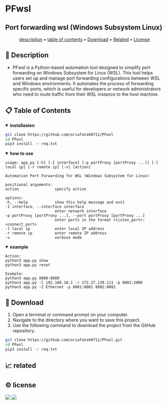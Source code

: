 # PFwsl
## Port forwarding wsl (Windows Subsystem Linux)

<p align="center">
  <a href="#description">description</a> •
  <a href="#table-of-contents">table of contents</a> •
  <a href="#download">Download</a> •
  <a href="#related">Related</a> •
  <a href="#license">License</a>
</p>

<p id="description"></p>

## 🚀 Description
- PFwsl is a Python-based automation tool designed to simplify port forwarding on Windows Subsystem for Linux (WSL). This tool helps users set up and manage port forwarding configurations between WSL and Windows environments. It automates the process of forwarding specific ports, which is useful for developers or network administrators who need to route traffic from their WSL instance to the host machine.

<p id="table-of-contents"></p>

## 📋 Table of Contents
<details open>
  <summary><b>installasion</b></summary>

  ```bash
  git clone https://github.com/ariafatah0711/PFwsl
  cd PFwsl
  pip3 install -r req.txt
  ```
</details>

<details open>
  <summary><b>how to use</b></summary>

  ```
usage: app.py [-h] [-I interface] [-p portProxy [portProxy ...]] [-l local ip] [-r remote ip] [-v] [action]

Automation Port Forwarding for WSL (Windows Subsystem for Linux)

positional arguments:
  action                specify action

options:
  -h, --help            show this help message and exit
  -I interface, --interface interface
                        enter network interface
  -p portProxy [portProxy ...], --port portProxy [portProxy ...]
                        enter ports in the format <listen_port>:<connect_port>
  -l local ip           enter local IP address
  -r remote ip          enter remote IP address
  -v                    verbose mode
  ```
</details>

<details open>
  <summary><b>example</b></summary>

  ```
Action:
  python3 app.py show
  python3 app.py reset

Example:
  python3 app.py 8080:8080
  python3 app.py -l 192.168.10.1 -r 172.27.139.111 -p 8081:2000
  python3 app.py -I Ethernet -p 8081:8081 8082:8082
  ```
</details>

<p id="download"></p>

## 🔨 Download

1. Open a terminal or command prompt on your computer.
2. Navigate to the directory where you want to save this project.
3. Use the following command to download the project from the GitHub repository:
```sh
git clone https://github.com/ariafatah0711/PFwsl.git
cd PFwsl
pip3 install -r req.txt
```

<p id="related"></p>

## 📈 related
<!-- <a href="https://ariafatah0711.github.io/PFwsl/" alt="DEMO"><img src="https://img.shields.io/static/v1?style=for-the-badge&label=DEMO&message=WEB&color=000000"></a> -->

<p id="license"></p>

## ©️ license
<a href="https://github.com/ariafatah0711" alt="CREATED"><img src="https://img.shields.io/static/v1?style=for-the-badge&label=CREATED%20BY&message=ariafatah0711&color=000000"></a>
<a href="https://github.com/ariafatah0711/PFwsl/blob/main/LICENSE" alt="LICENSE"><img src="https://img.shields.io/static/v1?style=for-the-badge&label=LICENSE&message=APACHE&color=000000"></a>